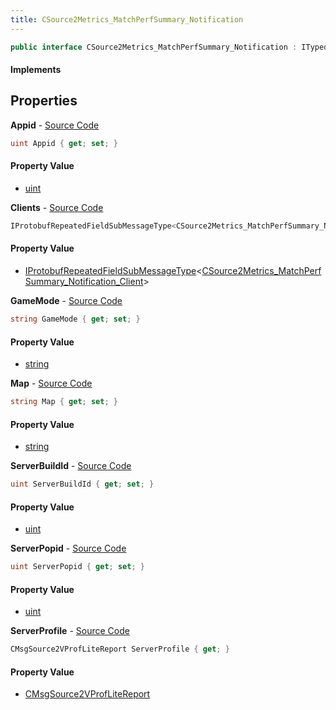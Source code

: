 ```yaml
---
title: CSource2Metrics_MatchPerfSummary_Notification
---
```


```csharp
public interface CSource2Metrics_MatchPerfSummary_Notification : ITypedProtobuf<CSource2Metrics_MatchPerfSummary_Notification>, INativeHandle
```

#### Implements

## Properties

**Appid** - [Source Code](https://github.com/swiftly-solution/swiftlys2/blob/master/managed/src/SwiftlyS2.Generated/Protobufs/Interfaces/CSource2Metrics_MatchPerfSummary_Notification.cs#L13)

```csharp
uint Appid { get; set; }
```

#### Property Value

- [uint](https://learn.microsoft.com/dotnet/api/system.uint32)

**Clients** - [Source Code](https://github.com/swiftly-solution/swiftlys2/blob/master/managed/src/SwiftlyS2.Generated/Protobufs/Interfaces/CSource2Metrics_MatchPerfSummary_Notification.cs#L28)

```csharp
IProtobufRepeatedFieldSubMessageType<CSource2Metrics_MatchPerfSummary_Notification_Client> Clients { get; }
```

#### Property Value

- [IProtobufRepeatedFieldSubMessageType](/docs/api/shared/netmessages/iprotobufrepeatedfieldsubmessagetype-1)<[CSource2Metrics_MatchPerfSummary_Notification_Client](/docs/api/shared/protobufdefinitions/csource2metrics_matchperfsummary_notification_client)>

**GameMode** - [Source Code](https://github.com/swiftly-solution/swiftlys2/blob/master/managed/src/SwiftlyS2.Generated/Protobufs/Interfaces/CSource2Metrics_MatchPerfSummary_Notification.cs#L16)

```csharp
string GameMode { get; set; }
```

#### Property Value

- [string](https://learn.microsoft.com/dotnet/api/system.string)

**Map** - [Source Code](https://github.com/swiftly-solution/swiftlys2/blob/master/managed/src/SwiftlyS2.Generated/Protobufs/Interfaces/CSource2Metrics_MatchPerfSummary_Notification.cs#L31)

```csharp
string Map { get; set; }
```

#### Property Value

- [string](https://learn.microsoft.com/dotnet/api/system.string)

**ServerBuildId** - [Source Code](https://github.com/swiftly-solution/swiftlys2/blob/master/managed/src/SwiftlyS2.Generated/Protobufs/Interfaces/CSource2Metrics_MatchPerfSummary_Notification.cs#L19)

```csharp
uint ServerBuildId { get; set; }
```

#### Property Value

- [uint](https://learn.microsoft.com/dotnet/api/system.uint32)

**ServerPopid** - [Source Code](https://github.com/swiftly-solution/swiftlys2/blob/master/managed/src/SwiftlyS2.Generated/Protobufs/Interfaces/CSource2Metrics_MatchPerfSummary_Notification.cs#L22)

```csharp
uint ServerPopid { get; set; }
```

#### Property Value

- [uint](https://learn.microsoft.com/dotnet/api/system.uint32)

**ServerProfile** - [Source Code](https://github.com/swiftly-solution/swiftlys2/blob/master/managed/src/SwiftlyS2.Generated/Protobufs/Interfaces/CSource2Metrics_MatchPerfSummary_Notification.cs#L25)

```csharp
CMsgSource2VProfLiteReport ServerProfile { get; }
```

#### Property Value

- [CMsgSource2VProfLiteReport](/docs/api/shared/protobufdefinitions/cmsgsource2vproflitereport)

